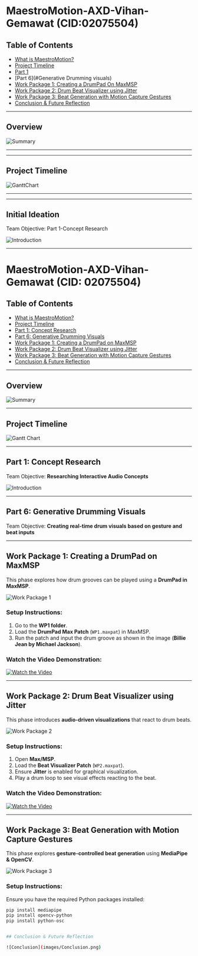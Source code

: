 # MaestroMotion-AXD-Vihan-Gemawat (CID:02075504)

## Table of Contents

- [What is MaestroMotion?](#overview)
- [Project Timeline](#Project-Timeline)
- [Part 1](#Introduction)
- [Part 6](#Generative Drumming visuals)
- [Work Package 1: Creating a DrumPad On MaxMSP](#work-package-1-creating-a-drumpad-on-maxmsp)
- [Work Package 2: Drum Beat Visualizer using Jitter](#work-package-2-drum-beat-visualizer-using-jitter)
- [Work Package 3: Beat Generation with Motion Capture Gestures](#work-package-3-beat-generation-with-motion-capture-gestures)
- [Conclusion & Future Reflection](#conclusion--future-reflection)

---

## Overview
![Summary](images/Summary.png)

---

---

## Project Timeline

![GanttChart](images/GanttChart.png)

---

---

## Initial Ideation
Team Objective: Part 1-Concept Research 

![Introduction](images/Intro.png)

---

# MaestroMotion-AXD-Vihan-Gemawat (CID: 02075504)

## Table of Contents

- [What is MaestroMotion?](#overview)
- [Project Timeline](#project-timeline)
- [Part 1: Concept Research](#part-1-concept-research)
- [Part 6: Generative Drumming Visuals](#part-6-generative-drumming-visuals)
- [Work Package 1: Creating a DrumPad on MaxMSP](#work-package-1-creating-a-drumpad-on-maxmsp)
- [Work Package 2: Drum Beat Visualizer using Jitter](#work-package-2-drum-beat-visualizer-using-jitter)
- [Work Package 3: Beat Generation with Motion Capture Gestures](#work-package-3-beat-generation-with-motion-capture-gestures)
- [Conclusion & Future Reflection](#conclusion--future-reflection)

---

## Overview
![Summary](images/Summary.png)

---

## Project Timeline

![Gantt Chart](images/GanttChart.png)

---

## Part 1: Concept Research

Team Objective: **Researching Interactive Audio Concepts**  

![Introduction](images/Intro.png)

---

## Part 6: Generative Drumming Visuals

Team Objective: **Creating real-time drum visuals based on gesture and beat inputs**  

---

## Work Package 1: Creating a DrumPad on MaxMSP

This phase explores how drum grooves can be played using a **DrumPad in MaxMSP**.

![Work Package 1](images/WP1.png)

### **Setup Instructions:**
1. Go to the **WP1 folder**.
2. Load the **DrumPad Max Patch** (`WP1.maxpat`) in MaxMSP.
3. Run the patch and input the drum groove as shown in the image (**Billie Jean by Michael Jackson**).

### **Watch the Video Demonstration:**

[![Watch the Video](https://img.youtube.com/vi/I6NFUdLJbnA/0.jpg)](https://youtu.be/I6NFUdLJbnA)

---

## Work Package 2: Drum Beat Visualizer using Jitter

This phase introduces **audio-driven visualizations** that react to drum beats.

![Work Package 2](images/WP2.png)

### **Setup Instructions:**
1. Open **Max/MSP**.
2. Load the **Beat Visualizer Patch** (`WP2.maxpat`).
3. Ensure **Jitter** is enabled for graphical visualization.
4. Play a drum loop to see visual effects reacting to the beat.

### **Watch the Video Demonstration:**

[![Watch the Video](https://img.youtube.com/vi/Aua2g5rv_I8/0.jpg)](https://youtu.be/Aua2g5rv_I8)

---

## Work Package 3: Beat Generation with Motion Capture Gestures

This phase explores **gesture-controlled beat generation** using **MediaPipe & OpenCV**.

![Work Package 3](images/WP3.png)

### **Setup Instructions:**
Ensure you have the required Python packages installed:

```sh
pip install mediapipe
pip install opencv-python
pip install python-osc


## Conclusion & Future Reflection

![Conclusion](images/Conclusion.png)


